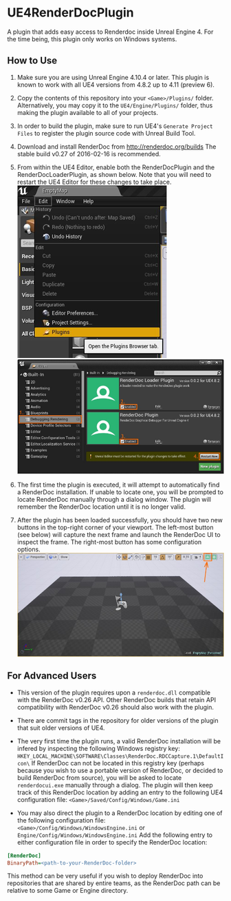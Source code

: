 UE4RenderDocPlugin
==================

A plugin that adds easy access to Renderdoc inside Unreal Engine 4.
For the time being, this plugin only works on Windows systems.



How to Use
----------

1. Make sure you are using Unreal Engine 4.10.4 or later.
   This plugin is known to work with all UE4 versions from 4.8.2 up to 4.11 (preview 6).

2. Copy the contents of this repository into your `<Game>/Plugins/` folder.
   Alternatively, you may copy it to the `UE4/Engine/Plugins/` folder, thus making the plugin available to all of your projects.

3. In order to build the plugin, make sure to run UE4's `Generate Project Files` to register the plugin source code with Unreal Build Tool.

4. Download and install RenderDoc from http://renderdoc.org/builds
   The stable build v0.27 of 2016-02-16 is recommended.
  
5. From within the UE4 Editor, enable both the RenderDocPlugin and the RenderDocLoaderPlugin, as shown below. Note that you will need to restart the UE4 Editor for these changes to take place.
   ![](doc/img/howto-plugin_menu.jpg)   ![](doc/img/howto-enable.jpg)

6. The first time the plugin is executed, it will attempt to automatically find a RenderDoc installation.
   If unable to locate one, you will be prompted to locate RenderDoc manually through a dialog window.
   The plugin will remember the RenderDoc location until it is no longer valid.

7. After the plugin has been loaded successfully, you should have two new buttons in the top-right corner of your viewport.
   The left-most button (see below) will capture the next frame and launch the RenderDoc UI to inspect the frame.
   The right-most button has some configuration options.
   ![](doc/img/howto-capture.jpg)


For Advanced Users
------------------

* This version of the plugin requires upon a `renderdoc.dll` compatible with the RenderDoc v0.26 API.
  Other RenderDoc builds that retain API compatibility with RenderDoc v0.26 should also work with the plugin.

* There are commit tags in the repository for older versions of the plugin that suit older versions of UE4.

* The very first time the plugin runs, a valid RenderDoc installation will be infered by inspecting the following Windows registry key:
`HKEY_LOCAL_MACHINE\SOFTWARE\Classes\RenderDoc.RDCCapture.1\DefaultIcon\`
If RenderDoc can not be located in this registry key (perhaps because you wish to use a portable version of RenderDoc, or decided to build RenderDoc from source), you will be asked to locate `renderdocui.exe` manually through a dialog.
The plugin will then keep track of this RenderDoc location by adding an entry to the following UE4 configuration file:
`<Game>/Saved/Config/Windows/Game.ini`

* You may also direct the plugin to a RenderDoc location by editing one of the following configuration file:
`<Game>/Config/Windows/WindowsEngine.ini`
or
`Engine/Config/Windows/WindowsEngine.ini`
Add the following entry to either configuration file in order to specify the RenderDoc location:
````ini
[RenderDoc]
BinaryPath=<path-to-your-RenderDoc-folder>
````
This method can be very useful if you wish to deploy RenderDoc into repositories that are shared by entire teams, as the RenderDoc path can be relative to some Game or Engine directory.
